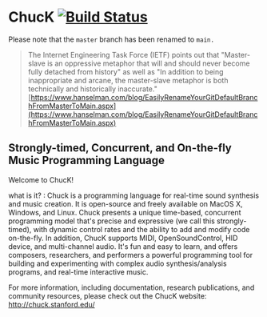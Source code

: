 # ChucK [![Build Status](https://travis-ci.com/ccrma/chuck.svg?branch=main)](https://travis-ci.com/ccrma/chuck)

Please note that the `master` branch has been renamed to `main.`

> The Internet Engineering Task Force (IETF) points out that "Master-slave is an oppressive metaphor that will and should never become fully detached from history" as well as "In addition to being inappropriate and arcane, the master-slave metaphor is both technically and historically inaccurate." 
[https://www.hanselman.com/blog/EasilyRenameYourGitDefaultBranchFromMasterToMain.aspx](https://www.hanselman.com/blog/EasilyRenameYourGitDefaultBranchFromMasterToMain.aspx)


## Strongly-timed, Concurrent, and On-the-fly Music Programming Language  

Welcome to ChucK! 

what is it? : Chuck is a programming language for real-time sound synthesis and music creation. It is open-source and freely available on MacOS X, Windows, and Linux. Chuck presents a unique time-based, concurrent programming model that's precise and expressive (we call this strongly-timed), with dynamic control rates and the ability to add and modify code on-the-fly. In addition, ChucK supports MIDI, OpenSoundControl, HID device, and multi-channel audio. It's fun and easy to learn, and offers composers, researchers, and performers a powerful programming tool for building and experimenting with complex audio synthesis/analysis programs, and real-time interactive music.

For more information, including documentation, research publications, and community resources, please check out the ChucK website:
http://chuck.stanford.edu/
